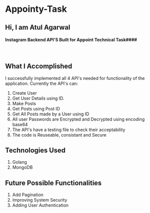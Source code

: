 # Appointy-Task
<h2>Hi, I am Atul Agarwal</h2>

 
 
#### Instagram Backend API'S Built for Appoint Technical Task####

<br>

What I Accomplished
-------------------

I successfully implemented all 4 API's needed for functionality of the application. Currently the API's can:

1. Create User 
2. Get User Details using ID.
3. Make Posts
4. Get Posts using Post ID
5. Get All Posts made by a User using ID
6. All user Passwords are Encrypted and Decrypted using encoding base64
7. The API's have a testing file to check their acceptability
8. The code is Reuseable, consistant and Secure


Technologies Used 
-----------------

1. Golang
2. MongoDB 




Future Possible Functionalities
-------------------------------

1. Add Pagination
2. Improving System Security
3. Adding User Authentication 

